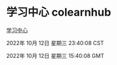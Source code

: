 # 学习中心 colearnhub
[学习中心](http://27.19.33.125:56308/colearnhub/)

2022年 10月 12日 星期三 23:40:08 CST

2022年 10月 12日 星期三 15:40:08 GMT
